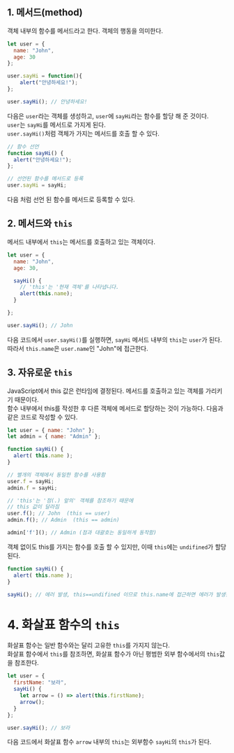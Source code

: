## 1. 메서드(method)
객체 내부의 함수를 메서드라고 한다. 객체의 행동을 의미한다.
```js
let user = {
  name: "John",
  age: 30
};

user.sayHi = function(){
    alert("안녕하세요!");
};

user.sayHi(); // 안녕하세요!
```
다음은 `user`라는 객체를 생성하고, `user`에 `sayHi`라는 함수를 할당 해 준 것이다.  
`user`는 `sayHi`를 메서드로 가지게 된다.   
`user.sayHi()`처럼 객체가 가지는 메서드를 호출 할 수 있다.

```js
// 함수 선언
function sayHi() {
  alert("안녕하세요!");
};

// 선언된 함수를 메서드로 등록
user.sayHi = sayHi;
```
다음 처럼 선언 된 함수를 메서드로 등록할 수 있다.

## 2. 메서드와 `this`

메서드 내부에서 `this`는 메서드를 호출하고 있는 객체이다.

```js
let user = {
  name: "John",
  age: 30,

  sayHi() {
    // 'this'는 '현재 객체'를 나타냅니다.
    alert(this.name);
  }

};

user.sayHi(); // John
```
다음 코드에서 `user.sayHi()`를 실행하면, `sayHi` 메서드 내부의 `this`는 `user`가 된다. 따라서 `this.name`은 `user.name`인 "John"에 접근한다.


## 3. 자유로운 `this`
JavaScript에서 this 값은 런타임에 결정된다. 메서드를 호출하고 있는 객체를 가리키기 때문이다.  
함수 내부에서 this를 작성한 후 다른 객체에 메서드로 할당하는 것이 가능하다. 다음과 같은 코드로 작성할 수 있다.


```js
let user = { name: "John" };
let admin = { name: "Admin" };

function sayHi() {
  alert( this.name );
}

// 별개의 객체에서 동일한 함수를 사용함
user.f = sayHi;
admin.f = sayHi;

// 'this'는 '점(.) 앞의' 객체를 참조하기 때문에
// this 값이 달라짐
user.f(); // John  (this == user)
admin.f(); // Admin  (this == admin)

admin['f'](); // Admin (점과 대괄호는 동일하게 동작함)
```

객체 없이도 this를 가지는 함수를 호출 할 수 있지만, 이때 `this`에는 `undifined`가 할당된다.
```js
function sayHi() {
  alert( this.name );
}

sayHi(); // 에러 발생, this==undifined 이므로 this.name에 접근하면 에러가 발생한다.

```

# 4. 화살표 함수의 `this`
화살표 함수는 일반 함수와는 달리 고유한 `this`를 가지지 않는다.  
화살표 함수에서 `this`를 참조하면, 화살표 함수가 아닌 평범한 외부 함수에서의 `this`값을 참조한다.

```js
let user = {
  firstName: "보라",
  sayHi() {
    let arrow = () => alert(this.firstName);
    arrow();
  }
};

user.sayHi(); // 보라
```
다음 코드에서 화살표 함수 `arrow` 내부의 `this`는 외부함수 `sayHi`의 `this`가 된다.